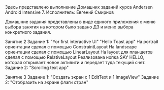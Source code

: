 Здесь представлено выполнение Домашних заданий курса Andersen Android Intensive 7.
Исполнитель: Евгений Смирнов

Домашние задания представлены в виде единого приложения с меню выбора занятия на котором было задано ДЗ и меню выбора конкретного задания.

Занятие 2
Задание 1: "Yor first interactive UI"
"Hello Toast app"
На portrait ориентации сделал с помощью ConstraintLayout
На landscape ориентации сделал с помощью LinearLayout
На layout для планшетов сделал с помощью RelativeLayout
Реализована нопка SAY HELLO, которая открывает новое активити и передает туда текущий счет.
Задание 2: "Scrolling text app"

Занятие 3
Задание 1: "Создать экран с 1 EditText и 1 ImageView"
Задание 2: "Отобразить на экране флаги стран" 

